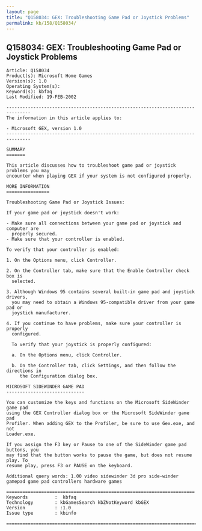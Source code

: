 ```yaml
---
layout: page
title: "Q158034: GEX: Troubleshooting Game Pad or Joystick Problems"
permalink: kb/158/Q158034/
---
```


## Q158034: GEX: Troubleshooting Game Pad or Joystick Problems

	Article: Q158034
	Product(s): Microsoft Home Games
	Version(s): 1.0
	Operating System(s): 
	Keyword(s): kbfaq
	Last Modified: 19-FEB-2002
	
	-------------------------------------------------------------------------------
	The information in this article applies to:
	
	- Microsoft GEX, version 1.0 
	-------------------------------------------------------------------------------
	
	SUMMARY
	=======
	
	This article discusses how to troubleshoot game pad or joystick problems you may
	encounter when playing GEX if your system is not configured properly.
	
	MORE INFORMATION
	================
	
	Troubleshooting Game Pad or Joystick Issues:
	
	If your game pad or joystick doesn't work:
	
	- Make sure all connections between your game pad or joystick and computer are
	  properly secured.
	- Make sure that your controller is enabled.
	
	To verify that your controller is enabled:
	
	1. On the Options menu, click Controller.
	
	2. On the Controller tab, make sure that the Enable Controller check box is
	  selected.
	
	3. Although Windows 95 contains several built-in game pad and joystick drivers,
	  you may need to obtain a Windows 95-compatible driver from your game pad or
	  joystick manufacturer.
	
	4. If you continue to have problems, make sure your controller is properly
	  configured.
	
	  To verify that your joystick is properly configured:
	
	  a. On the Options menu, click Controller.
	
	  b. On the Controller tab, click Settings, and then follow the directions in
	     the Configuration dialog box.
	
	MICROSOFT SIDEWINDER GAME PAD
	-----------------------------
	
	You can customize the keys and functions on the Microsoft SideWinder game pad
	using the GEX Controller dialog box or the Microsoft SideWinder game pad
	Profiler. When adding GEX to the Profiler, be sure to use Gex.exe, and not
	Loader.exe.
	
	If you assign the F3 key or Pause to one of the SideWinder game pad buttons, you
	may find that the button works to pause the game, but does not resume play. To
	resume play, press F3 or PAUSE on the keyboard.
	
	Additional query words: 1.00 video sidewinder 3d pro side-winder gamepad game pad controllers hardware games
	
	======================================================================
	Keywords          :  kbfaq
	Technology        : kbGamesSearch kbZNotKeyword kbGEX
	Version           : :1.0
	Issue type        : kbinfo
	
	=============================================================================
	
